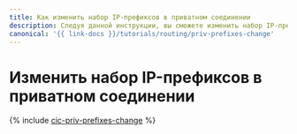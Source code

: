 ```yaml
---
title: Как изменить набор IP-префиксов в приватном соединении
description: Следуя данной инструкции, вы сможете изменить набор IP-префиксов в приватном соединении.
canonical: '{{ link-docs }}/tutorials/routing/priv-prefixes-change'
---
```


# Изменить набор IP-префиксов в приватном соединении

{% include [cic-priv-prefixes-change](../../_tutorials/routing/priv-prefixes-change.md) %}
